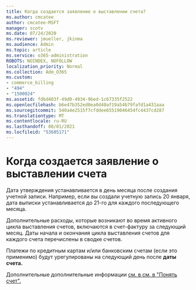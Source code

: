 ```yaml
---
title: Когда создается заявление о выставлении счета?
ms.author: cmcatee
author: cmcatee-MSFT
manager: scotv
ms.date: 07/24/2020
ms.reviewer: jmueller, jkinma
ms.audience: Admin
ms.topic: article
ms.service: o365-administration
ROBOTS: NOINDEX, NOFOLLOW
localization_priority: Normal
ms.collection: Adm_O365
ms.custom:
- commerce_billing
- "494"
- "1500024"
ms.assetid: fdbd403f-49d0-4934-9bed-1c67335f2522
ms.openlocfilehash: b6e47b352ed0ea0d40af19a54b79fafd1a431aaa
ms.sourcegitcommit: 540a4e2515f7cfddee65519046454fc4437cd287
ms.translationtype: MT
ms.contentlocale: ru-RU
ms.lasthandoff: 08/01/2021
ms.locfileid: "53685171"
---
```

# <a name="when-is-the-billing-statement-generated"></a>Когда создается заявление о выставлении счета

Дата утверждения устанавливается в день месяца после создания учетной записи. Например, если вы создали учетную запись 20 января, дата выписки устанавливается до 21-го для каждого последующего месяца.

Дополнительные расходы, которые возникают во время активного цикла выставления счетов, включаются в счет-фактуру за следующий месяц. Даты начала и окончания цикла выставления счетов  для каждого счета перечислены в сводке счетов.

Платежи по кредитным картам и/или банковским счетам (если это применимо) будут урегулированы на следующий день после **даты счета.**
  
Дополнительные дополнительные информации [см. в см. в "Понять счет".](/microsoft-365/commerce/billing-and-payments/understand-your-invoice2)